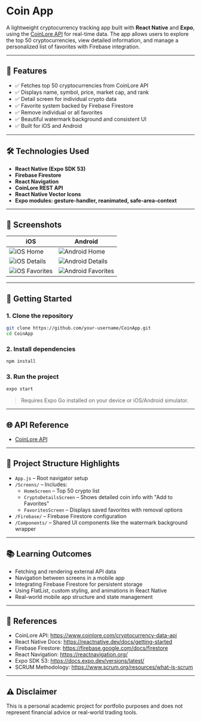 # Coin App

A lightweight cryptocurrency tracking app built with **React Native** and **Expo**, using the [CoinLore API](https://www.coinlore.com/cryptocurrency-data-api) for real-time data. The app allows users to explore the top 50 cryptocurrencies, view detailed information, and manage a personalized list of favorites with Firebase integration.

---

## 📱 Features

- ✅ Fetches top 50 cryptocurrencies from CoinLore API
- ✅ Displays name, symbol, price, market cap, and rank
- ✅ Detail screen for individual crypto data
- ✅ Favorite system backed by Firebase Firestore
- ✅ Remove individual or all favorites
- ✅ Beautiful watermark background and consistent UI
- ✅ Built for iOS and Android

---

## 🛠️ Technologies Used

- **React Native (Expo SDK 53)**
- **Firebase Firestore**
- **React Navigation**
- **CoinLore REST API**
- **React Native Vector Icons**
- **Expo modules: gesture-handler, reanimated, safe-area-context**

---

## 📸 Screenshots

| iOS | Android |
|-----|---------|
| ![iOS Home](./screenshots/home_ios.png) | ![Android Home](./screenshots/home_android.png) |
| ![iOS Details](./screenshots/details_ios.png) | ![Android Details](./screenshots/details_android.png) |
| ![iOS Favorites](./screenshots/favorites_ios.png) | ![Android Favorites](./screenshots/favorites_android.png) |

---

## 🚀 Getting Started

### 1. Clone the repository
```bash
git clone https://github.com/your-username/CoinApp.git
cd CoinApp
```

### 2. Install dependencies
```bash
npm install
```

### 3. Run the project
```bash
expo start
```

> Requires Expo Go installed on your device or iOS/Android simulator.

---

## 🌐 API Reference

- [CoinLore API](https://www.coinlore.com/cryptocurrency-data-api)

---

## 📁 Project Structure Highlights

- `App.js` – Root navigator setup
- `/Screens/` – Includes:
  - `HomeScreen` – Top 50 crypto list
  - `CryptoDetailsScreen` – Shows detailed coin info with "Add to Favorites"
  - `FavoritesScreen` – Displays saved favorites with removal options
- `/Firebase/` – Firebase Firestore configuration
- `/Components/` – Shared UI components like the watermark background wrapper

---

## 📚 Learning Outcomes

- Fetching and rendering external API data
- Navigation between screens in a mobile app
- Integrating Firebase Firestore for persistent storage
- Using FlatList, custom styling, and animations in React Native
- Real-world mobile app structure and state management

---

## 📎 References

- CoinLore API: https://www.coinlore.com/cryptocurrency-data-api  
- React Native Docs: https://reactnative.dev/docs/getting-started  
- Firebase Firestore: https://firebase.google.com/docs/firestore  
- React Navigation: https://reactnavigation.org/  
- Expo SDK 53: https://docs.expo.dev/versions/latest/  
- SCRUM Methodology: https://www.scrum.org/resources/what-is-scrum

---

## ⚠️ Disclaimer

This is a personal academic project for portfolio purposes and does not represent financial advice or real-world trading tools.
